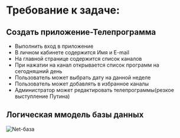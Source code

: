 # Требование к задаче:
## Создать приложение-Телепрограмма
+ Выполнить вход в приложение
+ В личном кабинете содержится Имя и E-mail
+ На главной странице содержится список каналов
+ При нажатии на канал открывается список программ на сегодняшний день
+ Пользователь может выбрать дату на данной неделе
+ Пользователь может добавлять в избранное каналы
+ Администратор может редактировать телепрограммы(резкое выступление Путина)
## Логическая ммодель базы данных
![Net-база](https://user-images.githubusercontent.com/104856643/198390613-961af3a9-224c-42c4-b1ac-45133a62795f.png)

